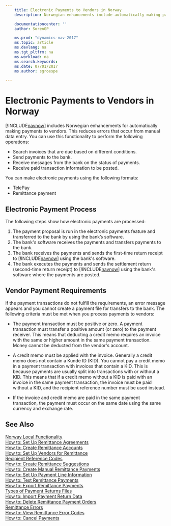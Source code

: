 ```yaml
---
    title: Electronic Payments to Vendors in Norway
    description: Norwegian enhancements include automatically making payments to vendors.

    documentationcenter: ''
    author: SorenGP

    ms.prod: "dynamics-nav-2017"
    ms.topic: article
    ms.devlang: na
    ms.tgt_pltfrm: na
    ms.workload: na
    ms.search.keywords:
    ms.date: 07/01/2017
    ms.author: sgroespe

---
```

# Electronic Payments to Vendors in Norway
[!INCLUDE[navnow](../../includes/navnow_md.md)] includes Norwegian enhancements for automatically making payments to vendors. This reduces errors that occur from manual data entry. You can use this functionality to perform the following operations:  

- Search invoices that are due based on different conditions.  
- Send payments to the bank.  
- Receive messages from the bank on the status of payments.  
- Receive paid transaction information to be posted.  

You can make electronic payments using the following formats:  

- TelePay  
- Remittance payment  

## Electronic Payment Process  
The following steps show how electronic payments are processed:  

1.  The payment proposal is run in the electronic payments feature and transferred to the bank by using the bank’s software.  
2.  The bank's software receives the payments and transfers payments to the bank.  
3.  The bank receives the payments and sends the first-time return receipt to [!INCLUDE[navnow](../../includes/navnow_md.md)] using the bank's software.  
4.  The bank executes the payments and sends the settlement return (second-time return receipt) to [!INCLUDE[navnow](../../includes/navnow_md.md)] using the bank's software where the payments are posted.  

## Vendor Payment Requirements  
If the payment transactions do not fulfill the requirements, an error message appears and you cannot create a payment file for transfers to the bank. The following criteria must be met when you process payments to vendors:  

- The payment transaction must be positive or zero. A payment transaction must transfer a positive amount (or zero) to the payment receiver. This means that deducting a credit memo requires an invoice with the same or higher amount in the same payment transaction. Money cannot be deducted from the vendor's account.  

- A credit memo must be applied with the invoice. Generally a credit memo does not contain a Kunde ID (KID). You cannot pay a credit memo in a payment transaction with invoices that contain a KID. This is because payments are usually split into transactions with or without a KID. This means that if a credit memo without a KID is paid with an invoice in the same payment transaction, the invoice must be paid without a KID, and the recipient reference number must be used instead.  

- If the invoice and credit memo are paid in the same payment transaction, the payment must occur on the same date using the same currency and exchange rate.  

## See Also  
 [Norway Local Functionality](norway-local-functionality.md)   
 [How to: Set Up Remittance Agreements](how-to-set-up-remittance-agreements.md)   
 [How to: Create Remittance Accounts](how-to-create-remittance-accounts.md)   
 [How to: Set Up Vendors for Remittance](how-to-set-up-vendors-for-remittance.md)   
 [Recipient Reference Codes](recipient-reference-codes.md)   
 [How to: Create Remittance Suggestions](how-to-create-remittance-suggestions.md)   
 [How to: Create Manual Remittance Payments](how-to-create-manual-remittance-payments.md)   
 [How to: Set Up Payment Line Information](how-to-set-up-payment-line-information.md)   
 [How to: Test Remittance Payments](how-to-test-remittance-payments.md)   
 [How to: Export Remittance Payments](how-to-export-remittance-payments.md)   
 [Types of Payment Returns Files](types-of-payment-returns-files.md)   
 [How to: Import Payment Return Data](how-to-import-payment-return-data.md)   
 [How to: Delete Remittance Payment Orders](how-to-delete-remittance-payment-orders.md)   
 [Remittance Errors](remittance-errors.md)   
 [How to: View Remittance Error Codes](how-to-view-remittance-error-codes.md)   
 [How to: Cancel Payments](how-to-cancel-payments.md)
